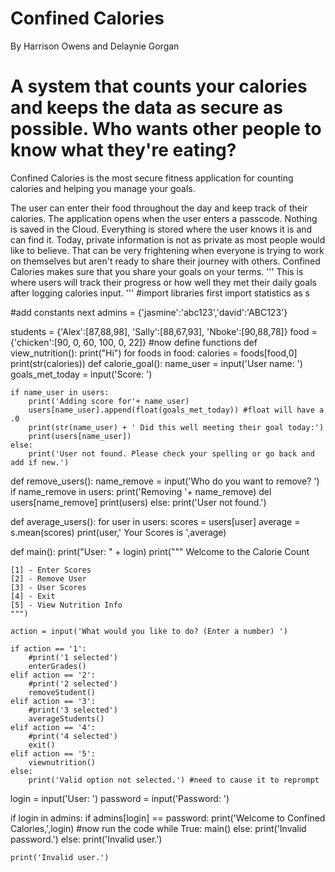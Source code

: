 # Confined Calories
By Harrison Owens and Delaynie Gorgan
# A system that counts your calories and keeps the data as secure as possible. Who wants other people to know what they're eating?

Confined Calories is the most secure fitness application for counting calories and helping you manage your goals.

The user can enter their food throughout the day and keep track of their calories.
The application opens when the user enters a passcode. Nothing is saved in the Cloud. 
Everything is stored where the user knows it is and can find it.
Today, private information is not as private as most people would like to believe. 
That can be very frightening when everyone is trying to work on themselves but aren't ready to share their journey with others.
Confined Calories makes sure that you share your goals on your terms.
'''
This is where users will track their progress or how well they met their daily goals after logging calories input.
'''
#import libraries first
import statistics as s

#add constants next
admins = {'jasmine':'abc123','david':'ABC123'}

students = {'Alex':[87,88,98],
            'Sally':[88,67,93],
            'Nboke':[90,88,78]}
food = {'chicken':[90, 0, 60, 100, 0, 22]}
#now define functions
def view_nutrition():
    print("Hi")
    for foods in food:
        calories = foods[food,0]
    print(str(calories))
def calorie_goal():
    name_user = input('User name: ')
    goals_met_today = input('Score: ')

    if name_user in users:
        print('Adding score for'+ name_user)
        users[name_user].append(float(goals_met_today)) #float will have a .0
        print(str(name_user) + ' Did this well meeting their goal today:')
        print(users[name_user])
    else:
        print('User not found. Please check your spelling or go back and add if new.')

def remove_users():
    name_remove = input('Who do you want to remove? ')
    if name_remove in users:
        print('Removing '+ name_remove)
        del users[name_remove]
        print(users)
    else:
        print('User not found.')

def average_users():
    for user in users:
        scores = users[user]
        average = s.mean(scores)
        print(user,' Your Scores is ',average)

def main():
    print("User: " + login)
    print("""
    Welcome to the Calorie Count

    [1] - Enter Scores
    [2] - Remove User
    [3] - User Scores
    [4] - Exit
    [5] - View Nutrition Info
    """)

    action = input('What would you like to do? (Enter a number) ')

    if action == '1':
        #print('1 selected')
        enterGrades()
    elif action == '2':
        #print('2 selected')
        removeStudent()
    elif action == '3':
        #print('3 selected')
        averageStudents()
    elif action == '4':
        #print('4 selected')
        exit()
    elif action == '5':
        viewnutrition()
    else:
        print('Valid option not selected.') #need to cause it to reprompt

login = input('User: ')
password = input('Password: ')

if login in admins:
    if admins[login] == password:
        print('Welcome to Confined Calories,',login)
        #now run the code
        while True:
            main()
    else:
        print('Invalid password.')
else:
  print('Invalid user.')

    print('Invalid user.')
